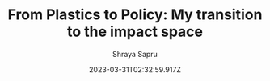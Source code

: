 ---
templateKey: case-study
title: 'From Plastics to Policy: My transition to the impact space'
author: Shraya Sapru
projectId: Outreach Team
authorImage: /img/shraya.jpg
date: 2023-03-31T02:32:59.917Z
featuredimage: /img/aayush_blog.jpg
link: https://www.google.in/
buttonText: Learn More
---